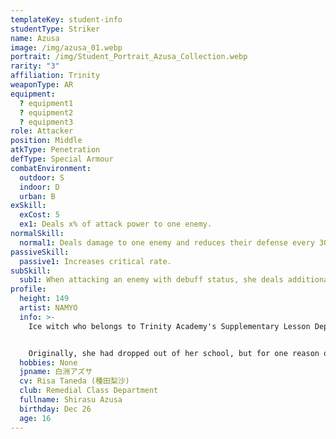```yaml
---
templateKey: student-info
studentType: Striker
name: Azusa
image: /img/azusa_01.webp
portrait: /img/Student_Portrait_Azusa_Collection.webp
rarity: "3"
affiliation: Trinity
weaponType: AR
equipment:
  ? equipment1
  ? equipment2
  ? equipment3
role: Attacker
position: Middle
atkType: Penetration
defType: Special Armour
combatEnvironment:
  outdoor: S
  indoor: D
  urban: B
exSkill:
  exCost: 5
  ex1: Deals x% of attack power to one enemy.
normalSkill:
  normal1: Deals damage to one enemy and reduces their defense every 30 seconds.
passiveSkill:
  passive1: Increases critical rate.
subSkill:
  sub1: When attacking an enemy with debuff status, she deals additional damage.
profile:
  height: 149
  artist: NAMYO
  info: >-
    Ice witch who belongs to Trinity Academy's Supplementary Lesson Department.


    Originally, she had dropped out of her school, but for one reason or another, she has returned to school and is working on her schoolwork again. She is lonely, but she voluntarily keeps her distance for fear of bothering others and is worried by the students in the Supplementary Lesson Department.
  hobbies: None
  jpname: 白洲アズサ
  cv: Risa Taneda (種田梨沙)
  club: Remedial Class Department
  fullname: Shirasu Azusa
  birthday: Dec 26
  age: 16
---
```

